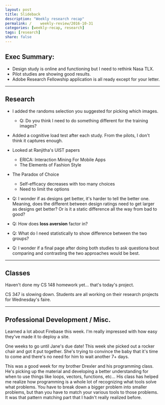 ```yaml
---
layout: post
title: Slideback
description: "Weekly research recap"
permalink: /    weekly-review/2016-10-31
categories: [weekly-recap, research]
tags: [research]
share: false
---
```


## Exec Summary:
  
- Design study is online and functioning but I need to rethink Nasa TLX.
- Pilot studies are showing good results.
- Adobe Research Fellowship application is all ready except for your letter.

----

## Research

- I added the randoms selection you suggested for picking which images.
  - Q: Do you think I need to do something different for the training images?
- Added a cognitive load test after each study. From the pilots, I don't think it captures enough.


- Looked at Ranjitha's UIST papers
  - ERICA: Interaction Mining For Mobile Apps
  - The Elements of Fashion Style

- The Paradox of Choice
  - Self-efficacy decreases with too many choices
  - Need to limit the options

- Q: I wonder if as designs get better, it's harder to tell the better one. Meaning, does the different between design ratings need to get larger as designs get better? Or is it a static difference all the way from bad to good?
- Q: How does <strong>loss aversion</strong> factor in?
- Q: What do I need statistically to show difference between the two groups?
- Q: I wonder if a final page after doing both studies to ask questiona bout comparing and contrasting the two approaches would be best.



----

## Classes

Haven't done my CS 148 homework yet... that's today's project.

CS 347 is slowing down. Students are all working on their research projects for Wednesday's faire.

----

## Professional Development / Misc.

Learned a lot about Firebase this week. I'm really impressed with how easy they've made it to deploy a site.

One weeks to go until Jane's due date! This week she picked out a rocker chair and got it put together. She's trying to convince the baby that it's time to come and there's no need for him to wait another 7+ days.

This was a good week for my brother Drexler and his programming class. He's picking up the material and developing a better understanding for when to use things like loops, vectors, functions, etc... His class has helped me realize how programming is a whole lot of recognizing what tools solve what problems. You have to break down a bigger problem into smaller problems, but than you have to match your various tools to those problems. It was that pattern matching part that I hadn't really realized before. 